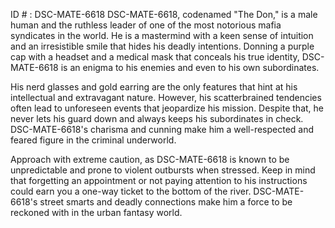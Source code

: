 ID # : DSC-MATE-6618
DSC-MATE-6618, codenamed "The Don," is a male human and the ruthless leader of one of the most notorious mafia syndicates in the world. He is a mastermind with a keen sense of intuition and an irresistible smile that hides his deadly intentions. Donning a purple cap with a headset and a medical mask that conceals his true identity, DSC-MATE-6618 is an enigma to his enemies and even to his own subordinates.

His nerd glasses and gold earring are the only features that hint at his intellectual and extravagant nature. However, his scatterbrained tendencies often lead to unforeseen events that jeopardize his mission. Despite that, he never lets his guard down and always keeps his subordinates in check. DSC-MATE-6618's charisma and cunning make him a well-respected and feared figure in the criminal underworld.

Approach with extreme caution, as DSC-MATE-6618 is known to be unpredictable and prone to violent outbursts when stressed. Keep in mind that forgetting an appointment or not paying attention to his instructions could earn you a one-way ticket to the bottom of the river. DSC-MATE-6618's street smarts and deadly connections make him a force to be reckoned with in the urban fantasy world.